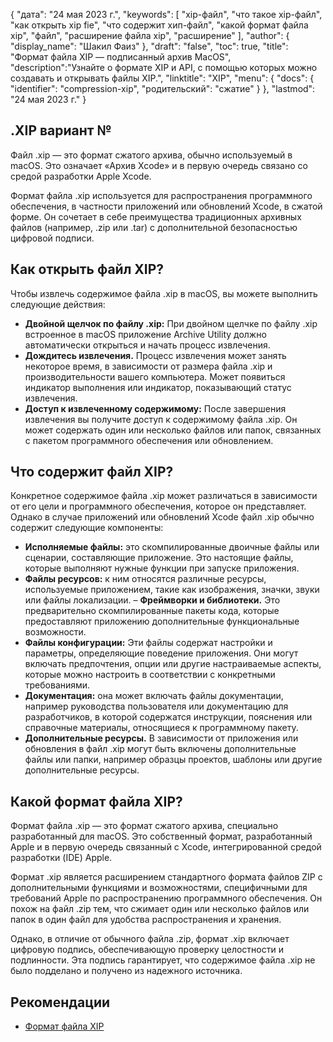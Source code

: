 {
"дата": "24 мая 2023 г.",
  "keywords": [
"xip-файл",
"что такое xip-файл",
"как открыть xip fie",
"что содержит хип-файл",
"какой формат файла xip",
"файл",
"расширение файла xip",
"расширение"
],
  "author": {
"display_name": "Шакил Фаиз"
},
"draft": "false",
"toc": true,
"title": "Формат файла XIP — подписанный архив MacOS",
  "description":"Узнайте о формате XIP и API, с помощью которых можно создавать и открывать файлы XIP.",
"linktitle": "XIP",
  "menu": {
    "docs": {
      "identifier": "compression-xip",
"родительский": "сжатие"
}
},
"lastmod": "24 мая 2023 г."
}

## .XIP вариант №

Файл .xip — это формат сжатого архива, обычно используемый в macOS. Это означает «Архив Xcode» и в первую очередь связано со средой разработки Apple Xcode.

Формат файла .xip используется для распространения программного обеспечения, в частности приложений или обновлений Xcode, в сжатой форме. Он сочетает в себе преимущества традиционных архивных файлов (например, .zip или .tar) с дополнительной безопасностью цифровой подписи.

## Как открыть файл XIP?

Чтобы извлечь содержимое файла .xip в macOS, вы можете выполнить следующие действия:

- **Двойной щелчок по файлу .xip:** При двойном щелчке по файлу .xip встроенное в macOS приложение Archive Utility должно автоматически открыться и начать процесс извлечения.
- **Дождитесь извлечения.** Процесс извлечения может занять некоторое время, в зависимости от размера файла .xip и производительности вашего компьютера. Может появиться индикатор выполнения или индикатор, показывающий статус извлечения.
- **Доступ к извлеченному содержимому:** После завершения извлечения вы получите доступ к содержимому файла .xip. Он может содержать один или несколько файлов или папок, связанных с пакетом программного обеспечения или обновлением.

## Что содержит файл XIP?

Конкретное содержимое файла .xip может различаться в зависимости от его цели и программного обеспечения, которое он представляет. Однако в случае приложений или обновлений Xcode файл .xip обычно содержит следующие компоненты:

- **Исполняемые файлы:** это скомпилированные двоичные файлы или сценарии, составляющие приложение. Это настоящие файлы, которые выполняют нужные функции при запуске приложения.
- **Файлы ресурсов:** к ним относятся различные ресурсы, используемые приложением, такие как изображения, значки, звуки или файлы локализации.
– **Фреймворки и библиотеки.** Это предварительно скомпилированные пакеты кода, которые предоставляют приложению дополнительные функциональные возможности.
- **Файлы конфигурации:** Эти файлы содержат настройки и параметры, определяющие поведение приложения. Они могут включать предпочтения, опции или другие настраиваемые аспекты, которые можно настроить в соответствии с конкретными требованиями.
- **Документация:** она может включать файлы документации, например руководства пользователя или документацию для разработчиков, в которой содержатся инструкции, пояснения или справочные материалы, относящиеся к программному пакету.
- **Дополнительные ресурсы.** В зависимости от приложения или обновления в файл .xip могут быть включены дополнительные файлы или папки, например образцы проектов, шаблоны или другие дополнительные ресурсы.

## Какой формат файла XIP?

Формат файла .xip — это формат сжатого архива, специально разработанный для macOS. Это собственный формат, разработанный Apple и в первую очередь связанный с Xcode, интегрированной средой разработки (IDE) Apple.

Формат .xip является расширением стандартного формата файлов ZIP с дополнительными функциями и возможностями, специфичными для требований Apple по распространению программного обеспечения. Он похож на файл .zip тем, что сжимает один или несколько файлов или папок в один файл для удобства распространения и хранения.

Однако, в отличие от обычного файла .zip, формат .xip включает цифровую подпись, обеспечивающую проверку целостности и подлинности. Эта подпись гарантирует, что содержимое файла .xip не было подделано и получено из надежного источника.

## Рекомендации
* [Формат файла XIP](https://en.wikipedia.org/wiki/.XIP)

